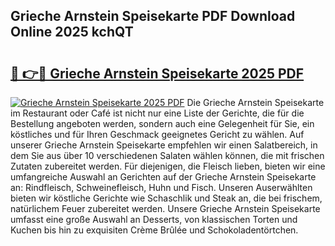 ## Grieche Arnstein Speisekarte PDF Download Online 2025 kchQT

# <h2><a href="http://gc5yum.nevu.top/?p=Grieche+Arnstein+Speisekarte">🔗 👉🔴 Grieche Arnstein Speisekarte 2025 PDF</a></h2>

[![Grieche Arnstein Speisekarte 2025 PDF](https://i.imgur.com/dBaPXMq.png)](http://gc5yum.nevu.top/?p=Grieche+Arnstein+Speisekarte)
Die Grieche Arnstein Speisekarte im Restaurant oder Café ist nicht nur eine Liste der Gerichte, die für die Bestellung angeboten werden, sondern auch eine Gelegenheit für Sie, ein köstliches und für Ihren Geschmack geeignetes Gericht zu wählen. Auf unserer Grieche Arnstein Speisekarte empfehlen wir einen Salatbereich, in dem Sie aus über 10 verschiedenen Salaten wählen können, die mit frischen Zutaten zubereitet werden. Für diejenigen, die Fleisch lieben, bieten wir eine umfangreiche Auswahl an Gerichten auf der Grieche Arnstein Speisekarte an: Rindfleisch, Schweinefleisch, Huhn und Fisch. Unseren Auserwählten bieten wir köstliche Gerichte wie Schaschlik und Steak an, die bei frischem, natürlichem Feuer zubereitet werden. Unsere Grieche Arnstein Speisekarte umfasst eine große Auswahl an Desserts, von klassischen Torten und Kuchen bis hin zu exquisiten Crème Brûlée und Schokoladentörtchen.
